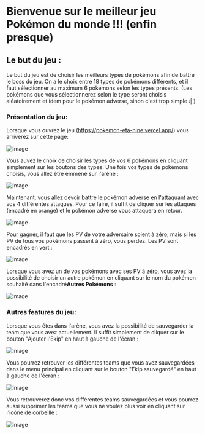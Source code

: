 # Bienvenue sur le meilleur jeu Pokémon du monde !!! (enfin presque)

## Le but du jeu :
Le but du jeu est de choisir les meilleurs types de pokémons afin de battre le boss du jeu. On a le choix entre 18 types de pokémons différents, et il faut sélectionner au maximum 6 pokémons selon les types présents. (Les pokémons que vous sélectionnerez selon le type seront choisis aléatoirement et idem pour le pokémon adverse, sinon c'est trop simple :| )

### Présentation du jeu:
Lorsque vous ouvrez le jeu (https://pokemon-eta-nine.vercel.app/) vous arriverez sur cette page:

![image](https://github.com/BaptisteMathon/POKEMON/assets/103061783/1e1ab5d9-02ec-4927-8402-26ef6a44c6bc)

Vous auvez le choix de choisir les types de vos 6 pokémons en cliquant simplement sur les boutons des types. Une fois vos types de pokémons choisis, vous allez être emmené sur l'arène :

![image](https://github.com/BaptisteMathon/POKEMON/assets/103061783/24387557-891f-4520-a807-d1e0f70440d9)

Maintenant, vous allez devoir battre le pokémon adverse en l'attaquant avec vos 4 différentes attaques. Pour ce faire, il suffit de cliquer sur les attaques (encadré en orange) et le pokémon adverse vous attaquera en retour.

![image](https://github.com/BaptisteMathon/POKEMON/assets/103061783/9c67f60b-e4df-4700-b1cb-7c096c1c020f)

Pour gagner, il faut que les PV de votre adversaire soient à zéro, mais si les PV de tous vos pokémons passent à zéro, vous perdez. Les PV sont encadrés en vert :

![image](https://github.com/BaptisteMathon/POKEMON/assets/103061783/7bae4ae0-2ba5-42b5-8ae2-19329245fe05)

Lorsque vous avez un de vos pokémons avec ses PV à zéro, vous avez la possibilité de choisir un autre pokémon en cliquant sur le nom du pokémon souhaité dans l'encadré**Autres Pokémons** :

![image](https://github.com/BaptisteMathon/POKEMON/assets/103061783/ad7b8770-75ac-41f0-9ed4-5ef80ac105ad)

### Autres features du jeu:

Lorsque vous êtes dans l'arène, vous avez la possibilité de sauvegarder la team que vous avez actuellement. Il suffit simplement de cliquer sur le bouton "Ajouter l'Ekip" en haut à gauche de l'écran :

![image](https://github.com/BaptisteMathon/POKEMON/assets/103061783/e5428602-95ed-40e1-8570-64e430d4f4e4)

Vous pourrez retrouver les différentes teams que vous avez sauvegardées dans le menu principal en cliquant sur le bouton "Ekip sauvegardé" en haut à gauche de l'écran :

![image](https://github.com/BaptisteMathon/POKEMON/assets/103061783/ea6b242f-d310-4fcc-8c28-c143b6c86248)

Vous retrouverez donc vos différentes teams sauvegardées et vous pourrez aussi supprimer les teams que vous ne voulez plus voir en cliquant sur l'icône de corbeille :

![image](https://github.com/BaptisteMathon/POKEMON/assets/103061783/480b6341-9036-4273-b043-991beeb85bd0)

